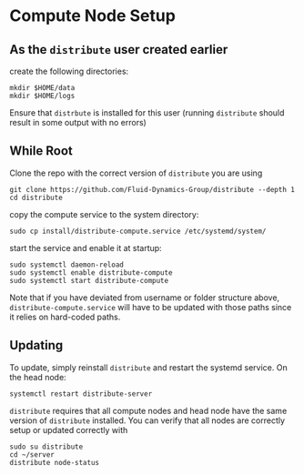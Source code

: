 # Compute Node Setup

## As the `distribute` user created earlier

create the following directories:

```
mkdir $HOME/data
mkdir $HOME/logs
```

Ensure that `distrbute` is installed for this user (running `distribute` should 
result in some output with no errors)

## While Root

Clone the repo with the correct version of `distribute` you are using

```
git clone https://github.com/Fluid-Dynamics-Group/distribute --depth 1
cd distribute
```

copy the compute service to the system directory:

```
sudo cp install/distribute-compute.service /etc/systemd/system/
```

start the service and enable it at startup:

```
sudo systemctl daemon-reload
sudo systemctl enable distribute-compute
sudo systemctl start distribute-compute
```

Note that if you have deviated from username or folder structure above, `distribute-compute.service` will
have to be updated with those paths since it relies on hard-coded paths.

## Updating

To update, simply reinstall `distribute` and restart the systemd service. On the head node:

```
systemctl restart distribute-server
```

`distribute` requires that all compute nodes and head node have the same version of `distribute` installed.
You can verify that all nodes are correctly setup or updated correctly with 

```
sudo su distribute
cd ~/server
distribute node-status
```

